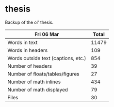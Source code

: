 thesis
======
Backup of the ol' thesis.

Fri 06 Mar | Total
---|---
Words in text| 11479
Words in headers| 109
Words outside text (captions, etc.)| 854
Number of headers| 39
Number of floats/tables/figures| 27
Number of math inlines| 434
Number of math displayed| 79
Files| 30

